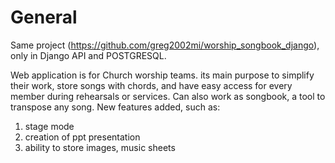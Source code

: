 # General

Same project (https://github.com/greg2002mi/worship_songbook_django), only in Django API and POSTGRESQL. 

Web application is for Church worship teams. its main purpose to simplify their work, store songs with chords, and have easy access for every member during rehearsals or services. Can also work as songbook, a tool to transpose any song. 
New features added, such as:
1. stage mode
2. creation of ppt presentation
3. ability to store images, music sheets 
